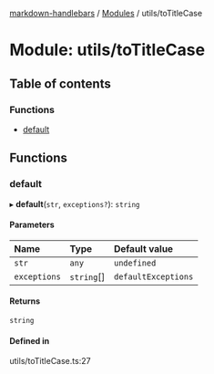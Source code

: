 [markdown-handlebars](../README.md) / [Modules](../modules.md) / utils/toTitleCase

# Module: utils/toTitleCase

## Table of contents

### Functions

- [default](utils_toTitleCase.md#default)

## Functions

### default

▸ **default**(`str`, `exceptions?`): `string`

#### Parameters

| Name | Type | Default value |
| :------ | :------ | :------ |
| `str` | `any` | `undefined` |
| `exceptions` | `string`[] | `defaultExceptions` |

#### Returns

`string`

#### Defined in

utils/toTitleCase.ts:27

